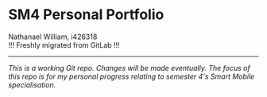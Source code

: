 # SM4 Personal Portfolio

Nathanael William, i426318
<br>
!!! Freshly migrated from GitLab !!!
<hr>

*This is a working Git repo. Changes will be made eventually.
The focus of this repo is for my personal progress relating to semester 4's Smart Mobile specialisation.*
